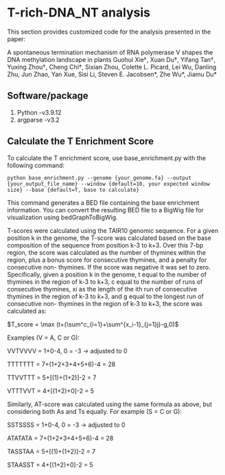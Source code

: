 # T-rich-DNA_NT analysis
This section provides customized code for the analysis presented in the paper:

A spontaneous termination mechanism of RNA polymerase V shapes the DNA methylation landscape in plants
Guohui Xie†, Xuan Du†, Yifang Tan†, Yuxing Zhou†, Cheng Chi†, Sixian Zhou, Colette L. Picard, Lei Wu, Danling Zhu, Jun Zhao, Yan Xue, Sisi Li, Steven E. Jacobsen*, Zhe Wu*, Jiamu Du*


## Software/package
1. Python -v3.9.12 
2. argparse -v3.2

## Calculate the T Enrichment Score
To calculate the T enrichment score, use base_enrichment.py with the following command:
```
python base_enrichment.py --genome {your_genome.fa} --output {your_output_file_name} --window {default=10, your expected window size} --base {default=T, base to calculate}
```
This command generates a BED file containing the base enrichment information. You can convert the resulting BED file to a BigWig file for visualization using bedGraphToBigWig.

T-scores were calculated using the TAIR10 genomic sequence. For a given position k
in the genome, the T-score was calculated based on the base composition of the
sequence from position k-3 to k+3. Over this 7-bp region, the score was
calculated as the number of thymines within the region, plus a bonus score for
consecutive thymines, and a penalty for consecutive non- thymines. If the score was
negative it was set to zero. Specifically, given a position k in the genome, t equal to the
number of thymines in the region of k-3 to k+3, c equal to the number of runs of
consecutive thymines, xi as the length of the ith run of consecutive thymines in the
region of k-3 to k+3, and g equal to the longest run of consecutive non- thymines in the
region of k-3 to k+3, the score was calculated as:


 $`T_score = \max (t+(\sum^c_{i=1}+\sum^{x_i-1}_{j=1}j)-g,0)`$

Examples (V = A, C or G):

VVTVVVV = 1+0-4, 0 = -3 -> adjusted to 0

TTTTTTT = 7+(1+2+3+4+5+6)-4 = 28

TTVVTTT = 5+[(1)+(1+2)]-2 = 7

VTTTVVT = 4+[(1+2)+0]-2 = 5

Similarly, AT-score was calculated using the same formula as above, but considering
both As and Ts equally. For example (S = C or G):

SSTSSSS = 1+0-4, 0 = -3 -> adjusted to 0

ATATATA = 7+(1+2+3+4+5+6)-4 = 28

TASSTAA = 5+[(1)+(1+2)]-2 = 7

STAASST = 4+[(1+2)+0]-2 = 5
